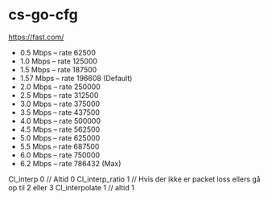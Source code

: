 # cs-go-cfg

https://fast.com/

* 0.5 Mbps – rate 62500
* 1.0 Mbps – rate 125000
* 1.5 Mbps – rate 187500
* 1.57 Mbps – rate 196608 (Default)
* 2.0 Mbps – rate 250000
* 2.5 Mbps – rate 312500
* 3.0 Mbps – rate 375000
* 3.5 Mbps – rate 437500
* 4.0 Mbps – rate 500000
* 4.5 Mbps – rate 562500
* 5.0 Mbps – rate 625000
* 5.5 Mbps – rate 687500
* 6.0 Mbps – rate 750000
* 6.2 Mbps – rate 786432 (Max)


Cl_interp 0 // Altid 0
Cl_interp_ratio 1 // Hvis der ikke er packet loss ellers gå op til 2 eller 3
Cl_interpolate 1 // altid 1
